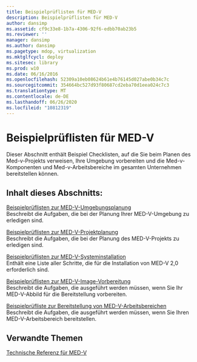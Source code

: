 ```yaml
---
title: Beispielprüflisten für MED-V
description: Beispielprüflisten für MED-V
author: dansimp
ms.assetid: cf9c33e8-1b7a-4306-92f6-edbb70ab23b5
ms.reviewer: ''
manager: dansimp
ms.author: dansimp
ms.pagetype: mdop, virtualization
ms.mktglfcycl: deploy
ms.sitesec: library
ms.prod: w10
ms.date: 06/16/2016
ms.openlocfilehash: 52309a10eb08624b61e4b76145d027abe0b34c7c
ms.sourcegitcommit: 354664bc527d93f80687cd2eba70d1eea024c7c3
ms.translationtype: MT
ms.contentlocale: de-DE
ms.lasthandoff: 06/26/2020
ms.locfileid: "10812319"
---
```

# Beispielprüflisten für MED-V


Dieser Abschnitt enthält Beispiel Checklisten, auf die Sie beim Planen des Med-v-Projekts verweisen, Ihre Umgebung vorbereiten und die Med-v-Komponenten und Med-v-Arbeitsbereiche im gesamten Unternehmen bereitstellen können.

## Inhalt dieses Abschnitts:


<a href="" id="example-med-v-environment-planning-checklist"></a>[Beispielprüflisten zur MED-V-Umgebungsplanung](example-med-v-environment-planning-checklist.md)  
Beschreibt die Aufgaben, die bei der Planung Ihrer MED-V-Umgebung zu erledigen sind.

<a href="" id="example-med-v-project-planning-checklist"></a>[Beispielprüflisten zur MED-V-Projektplanung](example-med-v-project-planning-checklist.md)  
Beschreibt die Aufgaben, die bei der Planung des MED-V-Projekts zu erledigen sind.

<a href="" id="example-med-v-system-installation-checklist"></a>[Beispielprüflisten zur MED-V-Systeminstallation](example-med-v-system-installation-checklist.md)  
Enthält eine Liste aller Schritte, die für die Installation von MED-V 2,0 erforderlich sind.

<a href="" id="example-med-v-image-preparation-checklist"></a>[Beispielprüflisten zur MED-V-Image-Vorbereitung](example-med-v-image-preparation-checklist.md)  
Beschreibt die Aufgaben, die ausgeführt werden müssen, wenn Sie Ihr MED-V-Abbild für die Bereitstellung vorbereiten.

<a href="" id="example-med-v-workspace-deployment-checklist"></a>[Beispielprüfliste zur Bereitstellung von MED-V-Arbeitsbereichen](example-med-v-workspace-deployment-checklist.md)  
Beschreibt die Aufgaben, die ausgeführt werden müssen, wenn Sie Ihren MED-V-Arbeitsbereich bereitstellen.

## Verwandte Themen


[Technische Referenz für MED-V](technical-reference-for-med-v.md)

 

 





